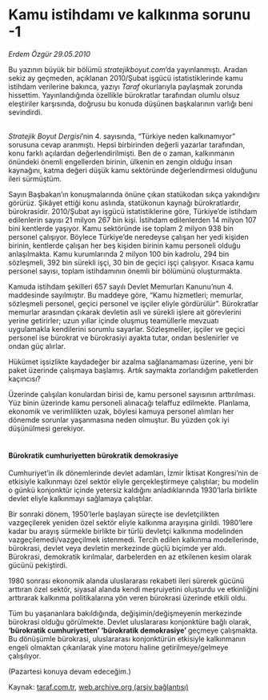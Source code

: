 # Kamu istihdamı ve kalkınma sorunu -1

*Erdem Özgür 29.05.2010*

<div class="yazi"><p>Bu yazının büyük bir bölümü <i>stratejikboyut.com</i>’da yayınlanmıştı. Aradan sekiz ay geçmeden, açıklanan 2010/Şubat işgücü istatistiklerinde kamu istihdam verilerine bakınca, yazıyı <i>Taraf</i> okurlarıyla paylaşmak zorunda hissettim. Yayınlandığında özellikle bürokratlar tarafından olumlu olsuz eleştiriler karşısında, doğrusu bu konuda düşünen başkalarının varlığı beni sevindirdi. </p>
<p><i><br/>Stratejik Boyut Dergisi</i>’nin 4. sayısında, “Türkiye neden kalkınamıyor” sorusuna cevap aranmıştı. Hepsi birbirinden değerli yazarlar tarafından, konu farklı açılardan değerlendirilmişti. Ben de o zaman, kalkınmanın önündeki önemli engellerden birinin, ülkenin en zengin olduğu insan kaynağını, katma değeri düşük kamu sektöründe değerlendirmesi olduğunu ileri sürmüştüm. </p>
<p>Sayın Başbakan’ın konuşmalarında önüne çıkan statükodan sıkça yakındığını görürüz. Şikâyet ettiği konu aslında, statükonun kaynağı bürokratlardır, bürokrasidir. 2010/Şubat ayı işgücü istatistiklerine göre, Türkiye’de istihdam edilenlerin sayısı 21 milyon 267 bin kişi. İstihdam edilenlerden 14 milyon 107 bini kentlerde yaşıyor. Kamu sektöründe ise toplam 2 milyon 938 bin personel çalışıyor. Böylece Türkiye’de neredeyse çalışan her yedi kişiden birinin, kentlerde çalışan her beş kişiden birinin kamu personeli olduğu anlaşılmakta. Kamu kurumlarında 2 milyon 100 bin kadrolu, 294 bin sözleşmeli, 392 bin sürekli işçi, 30 bin de geçici işçi çalışıyor. Kısaca kamu personel sayısı, toplam istihdamının önemli bir bölümünü oluşturmakta. </p>
<p>Kamuda istihdam şekilleri 657 sayılı Devlet Memurları Kanunu’nun 4. maddesinde sayılmıştır. Bu maddeye göre, “Kamu hizmetleri; memurlar, sözleşmeli personel, geçici personel ve işçiler eliyle gördürülür”. Bürokratlar memurlar arasından çıkarak devletin asli ve sürekli işlere ait görevlerini yerine getirirler; uzun yıllar içinde oluşmuş teamüllerle mevzuatı uygulamakla kendilerini sorumlu sayarlar. Sözleşmeliler, işçiler ve geçici personel ise bürokrat ve bürokrasiyi ayakta tutar, ondan beslenirler ve ondan güç alırlar. </p>
<p>Hükümet işsizlikte kaydadeğer bir azalma sağlanamaması üzerine, yeni bir paket üzerinde çalışmaya başlamış. Artık saymakta zorlandığım paketlerden kaçıncısı? </p>
<p>Üzerinde çalışılan konulardan birisi de, kamu personel sayısının arttırılması. Yüz binin üzerinde kamu personeli alınacağı telaffuz edilmekte. Planlama, ekonomik ve verimlilikten uzak, böylesi kamuya personel alımları her dönemde sorunlar yaşanmasına neden olmuştur. Bu yüzden çok iyi düşünülmesi gerekiyor.</p>
<h4><br/>Bürokratik cumhuriyetten bürokratik demokrasiye</h4>
<p>Cumhuriyet’in ilk dönemlerinde devlet adamları, İzmir İktisat Kongresi’nin de etkisiyle kalkınmayı özel sektör eliyle gerçekleştirmeye çalıştılar; bu modelin o günkü konjonktür içinde yetersiz kaldığını anladıklarında 1930’larla birlikte devlet eliyle kalkınmayı sağlamaya çalıştılar. </p>
<p>Bir sonraki dönem, 1950’lerle başlayan süreçte ise devletçilikten vazgeçilerek yeniden özel sektör eliyle kalkınma arayışına girildi. 1980’lere kadar bu arayış sürmekle birlikte bir türlü devletçi kalkınma modelinden vazgeçilemedi/vazgeçilmek istenmedi. Tercih edilen kalkınma modellerinde, bürokrasi, devlet veya devletin merkezinde güçlü biçimde yer aldı. Bürokrasi, demokratik kırılmalar, darbelerden en az etkilenen kesim olarak gücünü pekiştirdi. </p>
<p>1980 sonrası ekonomik alanda uluslararası rekabeti ileri sürerek gücünü arttıran özel sektör, siyasal alanda kendi meşruiyetini oluşturdu ve etkinliğini arttırarak kalkınma politikalarına yön veren bürokrasi üzerinde etkili oldu. </p>
<p>Tüm bu yaşananlara bakıldığında, değişimin/değişmeyenin merkezinde bürokrasi olduğu görülmekte. Devlet uluslararası konjonktüre bağlı olarak,<b> ‘bürokratik cumhuriyetten’ ‘bürokratik demokrasiye’ </b>geçmeye çalışmakta. Bu dönüşümle bürokrasi, uluslararası konjonktürün etkisiyle kalkınmanın engeli olmaktan çıkarılarak yine motoru haline getirilmeye/gelmeye çalışılıyor.</p>
<p>(Pazartesi konuya devam edeceğim.)</p></div>

Kaynak: [taraf.com.tr](http://www.taraf.com.tr:80/erdem-ozgur/makale-kamu-istihdami-ve-kalkinma-sorunu-1.htm), [web.archive.org (arşiv bağlantısı)](http://web.archive.org/web/20100531151938/http://www.taraf.com.tr:80/erdem-ozgur/makale-kamu-istihdami-ve-kalkinma-sorunu-1.htm)
